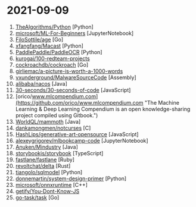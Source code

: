 # 2021-09-09

1. [TheAlgorithms/Python](https://github.com/TheAlgorithms/Python "All Algorithms implemented in Python") [Python]
2. [microsoft/ML-For-Beginners](https://github.com/microsoft/ML-For-Beginners "12 weeks, 25 lessons, 50 quizzes, classic Machine Learning for all") [JupyterNotebook]
3. [FiloSottile/age](https://github.com/FiloSottile/age "A simple, modern and secure encryption tool (and Go library) with small explicit keys, no config options, and UNIX-style composability.") [Go]
4. [xfangfang/Macast](https://github.com/xfangfang/Macast "Macast is a cross-platform application which using mpv as DLNA Media Renderer.") [Python]
5. [PaddlePaddle/PaddleOCR](https://github.com/PaddlePaddle/PaddleOCR "Awesome multilingual OCR toolkits based on PaddlePaddle （practical ultra lightweight OCR system, support 80+ languages recognition, provide data annotation and synthesis tools, support training and deployment among server, mobile, embedded and IoT devices）") [Python]
6. [kurogai/100-redteam-projects](https://github.com/kurogai/100-redteam-projects "Projects for security students") 
7. [cockroachdb/cockroach](https://github.com/cockroachdb/cockroach "CockroachDB - the open source, cloud-native distributed SQL database.") [Go]
8. [girliemac/a-picture-is-worth-a-1000-words](https://github.com/girliemac/a-picture-is-worth-a-1000-words "I am trying to describe complex matters in simple doodles!") 
9. [vxunderground/MalwareSourceCode](https://github.com/vxunderground/MalwareSourceCode "Collection of malware source code for a variety of platforms in an array of different programming languages.") [Assembly]
10. [alibaba/nacos](https://github.com/alibaba/nacos "an easy-to-use dynamic service discovery, configuration and service management platform for building cloud native applications.") [Java]
11. [30-seconds/30-seconds-of-code](https://github.com/30-seconds/30-seconds-of-code "Short JavaScript code snippets for all your development needs") [JavaScript]
12. [orico/www.mlcompendium.com](https://github.com/orico/www.mlcompendium.com "The Machine Learning & Deep Learning Compendium is an open knowledge-sharing project compiled using Gitbook.") 
13. [WorldQL/mammoth](https://github.com/WorldQL/mammoth "") [Java]
14. [dankamongmen/notcurses](https://github.com/dankamongmen/notcurses "blingful character graphics/TUI library. definitely not curses.") [C]
15. [HashLips/generative-art-opensource](https://github.com/HashLips/generative-art-opensource "Create generative art by using the canvas api and node js, feel free to contribute to this repo with new ideas.") [JavaScript]
16. [alexeygrigorev/mlbookcamp-code](https://github.com/alexeygrigorev/mlbookcamp-code "The code from the Machine Learning Bookcamp book and a free course based on the book") [JupyterNotebook]
17. [Anuken/Mindustry](https://github.com/Anuken/Mindustry "A sandbox tower defense game") [Java]
18. [storybookjs/storybook](https://github.com/storybookjs/storybook "📓 The UI component explorer. Develop, document, & test React, Vue, Angular, Web Components, Ember, Svelte & more!") [TypeScript]
19. [fastlane/fastlane](https://github.com/fastlane/fastlane "🚀 The easiest way to automate building and releasing your iOS and Android apps") [Ruby]
20. [revoltchat/delta](https://github.com/revoltchat/delta "Revolt backend API server, built with Rust.") [Rust]
21. [tiangolo/sqlmodel](https://github.com/tiangolo/sqlmodel "SQL databases in Python, designed for simplicity, compatibility, and robustness.") [Python]
22. [donnemartin/system-design-primer](https://github.com/donnemartin/system-design-primer "Learn how to design large-scale systems. Prep for the system design interview. Includes Anki flashcards.") [Python]
23. [microsoft/onnxruntime](https://github.com/microsoft/onnxruntime "ONNX Runtime: cross-platform, high performance ML inferencing and training accelerator") [C++]
24. [getify/You-Dont-Know-JS](https://github.com/getify/You-Dont-Know-JS "A book series on JavaScript. @YDKJS on twitter.") 
25. [go-task/task](https://github.com/go-task/task "A task runner / simpler Make alternative written in Go") [Go]
